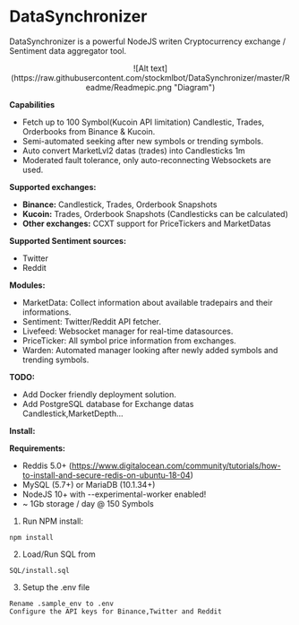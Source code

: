 # DataSynchronizer

DataSynchronizer is a powerful NodeJS writen Cryptocurrency exchange / Sentiment data aggregator tool. 

<div align="center">
![Alt text](https://raw.githubusercontent.com/stockmlbot/DataSynchronizer/master/Readme/Readmepic.png "Diagram")
</div>

**Capabilities**
- Fetch up to 100 Symbol(Kucoin API limitation) Candlestic, Trades, Orderbooks from Binance & Kucoin.
- Semi-automated seeking after new symbols or trending symbols.
- Auto convert MarketLvl2 datas (trades) into Candlesticks 1m
- Moderated fault tolerance, only auto-reconnecting Websockets are used. 


**Supported exchanges:**
- **Binance:** Candlestick, Trades, Orderbook Snapshots
- **Kucoin:** Trades, Orderbook Snapshots (Candlesticks can be calculated)
- **Other exchanges:** CCXT support for PriceTickers and MarketDatas

**Supported Sentiment sources:**
- Twitter
- Reddit

**Modules:**
- MarketData: Collect information about available tradepairs and their informations.
- Sentiment: Twitter/Reddit API fetcher.
- Livefeed: Websocket manager for real-time datasources.
- PriceTicker: All symbol price information from exchanges.
- Warden: Automated manager looking after newly added symbols and trending symbols.

**TODO:**
- Add Docker friendly deployment solution.
- Add PostgreSQL database for Exchange datas Candlestick,MarketDepth...


**Install:**

**Requirements:**
- Reddis 5.0+ (https://www.digitalocean.com/community/tutorials/how-to-install-and-secure-redis-on-ubuntu-18-04)
- MySQL (5.7+) or MariaDB (10.1.34+)
- NodeJS 10+ with --experimental-worker enabled!
- ~ 1Gb storage / day @ 150 Symbols


1. Run NPM install:
```
npm install
```
2. Load/Run SQL from
```
SQL/install.sql
```
3. Setup the .env file
```
Rename .sample_env to .env
Configure the API keys for Binance,Twitter and Reddit
```

